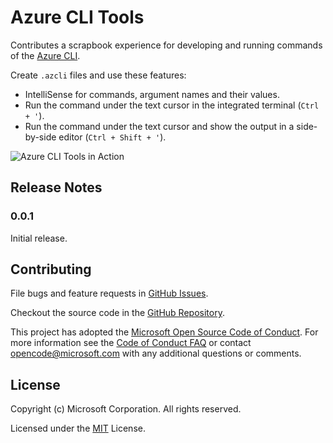 # Azure CLI Tools

Contributes a scrapbook experience for developing and running commands of the [Azure CLI](https://github.com/Azure/azure-cli).

Create `.azcli` files and use these features:
- IntelliSense for commands, argument names and their values.
- Run the command under the text cursor in the integrated terminal (`Ctrl + '`).
- Run the command under the text cursor and show the output in a side-by-side editor (`Ctrl + Shift + '`).

![Azure CLI Tools in Action](images/in_action.gif)

## Release Notes

### 0.0.1

Initial release.

## Contributing

File bugs and feature requests in [GitHub Issues](https://github.com/Microsoft/vscode-azurecli/issues).

Checkout the source code in the [GitHub Repository](https://github.com/Microsoft/vscode-azurecli).

This project has adopted the [Microsoft Open Source Code of Conduct](https://opensource.microsoft.com/codeofconduct/). For more information see the [Code of Conduct FAQ](https://opensource.microsoft.com/codeofconduct/faq/) or contact [opencode@microsoft.com](mailto:opencode@microsoft.com) with any additional questions or comments.

## License

Copyright (c) Microsoft Corporation. All rights reserved.

Licensed under the [MIT](LICENSE) License.
